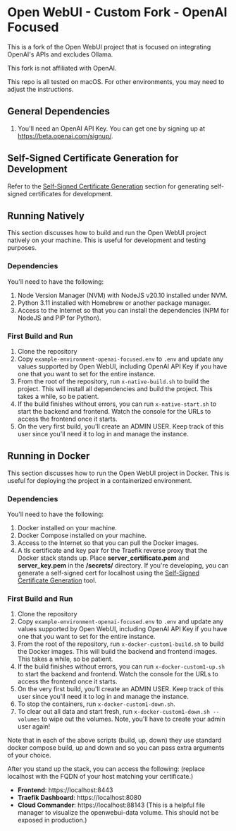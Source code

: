 # Open WebUI - Custom Fork - OpenAI Focused

This is a fork of the Open WebUI project that is focused on integrating OpenAI's APIs and excludes Ollama. 

This fork is not affiliated with OpenAI.

This repo is all tested on macOS. For other environments, you may need to adjust the instructions.

## General Dependencies

1. You'll need an OpenAI API Key. You can get one by signing up at https://beta.openai.com/signup/.

##  Self-Signed Certificate Generation for Development

Refer to the [Self-Signed Certificate Generation](_dev_tools/TLS/README.md) section for generating self-signed certificates for development.

## Running Natively

This section discusses how to build and run the Open WebUI project natively on your machine. This is useful for development and testing purposes.

### Dependencies

You'll need to have the following:
1. Node Version Manager (NVM) with NodeJS v20.10 installed under NVM.
2. Python 3.11 installed with Homebrew or another package manager.
3. Access to the Internet so that you can install the dependencies (NPM for NodeJS and PIP for Python).

### First Build and Run

1. Clone the repository
2. Copy `example-environment-openai-focused.env` to `.env` and update any values supported by Open WebUI, including OpenAI API Key if you have one that you want to set for the entire instance.
3. From the root of the repository, run `x-native-build.sh` to build the project. This will install all dependencies and build the project. This takes a while, so be patient.
4. If the build finishes without errors, you can run `x-native-start.sh` to start the backend and frontend. Watch the console for the URLs to access the frontend once it starts.
5. On the very first build, you'll create an ADMIN USER. Keep track of this user since you'll need it to log in and manage the instance.

## Running in Docker

This section discusses how to run the Open WebUI project in Docker. This is useful for deploying the project in a containerized environment.

### Dependencies

You'll need to have the following:
1. Docker installed on your machine.
2. Docker Compose installed on your machine.
3. Access to the Internet so that you can pull the Docker images.
4. A tls certificate and key pair for the Traefik reverse proxy that the Docker stack stands up. Place **server_certificate.pem** and **server_key.pem** in the **/secrets/** directory. If you're developing, you can generate a self-signed cert for localhost using the [Self-Signed Certificate Generation](_dev_tools/TLS/README.md) tool.

### First Build and Run

1. Clone the repository
2. Copy `example-environment-openai-focused.env` to `.env` and update any values supported by Open WebUI, including OpenAI API Key if you have one that you want to set for the entire instance.
3. From the root of the repository, run `x-docker-custom1-build.sh` to build the Docker images. This will build the backend and frontend images. This takes a while, so be patient.
4. If the build finishes without errors, you can run `x-docker-custom1-up.sh` to start the backend and frontend. Watch the console for the URLs to access the frontend once it starts.
5. On the very first build, you'll create an ADMIN USER. Keep track of this user since you'll need it to log in and manage the instance.
6. To stop the containers, run `x-docker-custom1-down.sh`.
7. To clear out all data and start fresh, run `x-docker-custom1-down.sh --volumes` to wipe out the volumes. Note, you'll have to create your admin user again!

Note that in each of the above scripts (build, up, down) they use standard docker compose build, up and down and so you can pass extra arguments of your choice.

After you stand up the stack, you can access the following: (replace localhost with the FQDN of your host matching your certificate.)
- **Frontend**: https://localhost:8443
- **Traefik Dashboard**: https://localhost:8080
- **Cloud Commander**: https://localhost:88143 (This is a helpful file manager to visualize the openwebui-data volume. This should not be exposed in production.)



